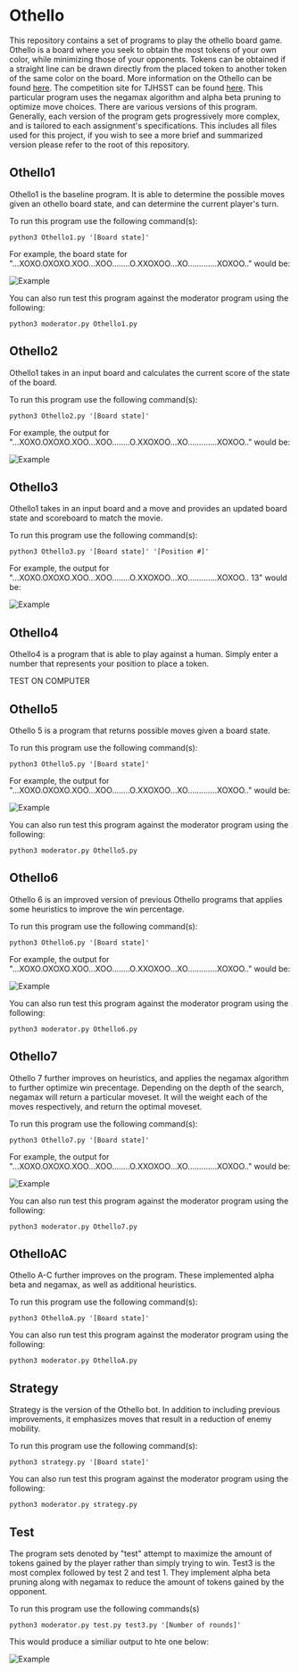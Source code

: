 # Othello

This repository contains a set of programs to play the othello board game.  Othello is a board where you seek to obtain the most tokens of your own color, while minimizing those of your opponents.  Tokens can be obtained if a straight line can be drawn directly from the placed token to another token of the same color on the board.  More information on the Othello can be found [here](https://en.wikipedia.org/wiki/Reversi).  The competition site for TJHSST can be found [here](https://othello.tjhsst.edu/play).  This particular program uses the negamax algorithm and alpha beta pruning to optimize move choices.  There are various versions of this program.  Generally, each version of the program gets progressively more complex, and is tailored to each assignment's specifications.  This includes all files used for this project, if you wish to see a more brief and summarized version please refer to the root of this repository.

## Othello1 

  Othello1 is the baseline program.  It is able to determine the possible moves given an othello board state, and can determine the current player's turn.

  To run this program use the following command(s):

    python3 Othello1.py '[Board state]'

  For example, the board state for "...XOXO.OXOXO.XOO...XOO........O.XXOXOO...XO.............XOXOO.." would be:

  ![Example](https://raw.githubusercontent.com/z-ng/Artificial_Intelligence/main/Othello/Labs/Othello1.png)


  You can also run test this program against the moderator program using the following:
    
    python3 moderator.py Othello1.py

## Othello2 

  Othello1 takes in an input board and calculates the current score of the state of the board.

  To run this program use the following command(s):

    python3 Othello2.py '[Board state]'

  For example, the output for "...XOXO.OXOXO.XOO...XOO........O.XXOXOO...XO.............XOXOO.." would be:

  ![Example](https://raw.githubusercontent.com/z-ng/Artificial_Intelligence/main/Othello/Labs/Othello2.png)

## Othello3 

  Othello1 takes in an input board and a move and provides an updated board state and scoreboard to match the movie.

  To run this program use the following command(s):

    python3 Othello3.py '[Board state]' '[Position #]'

  For example, the output for "...XOXO.OXOXO.XOO...XOO........O.XXOXOO...XO.............XOXOO.. 13" would be:

  ![Example](https://raw.githubusercontent.com/z-ng/Artificial_Intelligence/main/Othello/Labs/Othello3.png)

## Othello4

  Othello4 is a program that is able to play against a human.  Simply enter a number that represents your position to place a token.

  TEST ON COMPUTER

## Othello5
  
  Othello 5 is a program that returns possible moves given a board state.

  To run this program use the following command(s):
  
    python3 Othello5.py '[Board state]'

  For example, the output for "...XOXO.OXOXO.XOO...XOO........O.XXOXOO...XO.............XOXOO.." would be:

  ![Example](https://raw.githubusercontent.com/z-ng/Artificial_Intelligence/main/Othello/Labs/Othello5.png)	

  You can also run test this program against the moderator program using the following:
    
    python3 moderator.py Othello5.py

## Othello6

  Othello 6 is an improved version of previous Othello programs that applies some heuristics to improve the win percentage.

  To run this program use the following command(s):
  
    python3 Othello6.py '[Board state]'

  For example, the output for "...XOXO.OXOXO.XOO...XOO........O.XXOXOO...XO.............XOXOO.." would be:

  ![Example](https://raw.githubusercontent.com/z-ng/Artificial_Intelligence/main/Othello/Labs/Othello6.png)	

  You can also run test this program against the moderator program using the following:
    
    python3 moderator.py Othello6.py

## Othello7

  Othello 7 further improves on heuristics, and applies the negamax algorithm to further optimize win precentage.  Depending on the depth of the search, negamax will return a particular moveset.  It will the weight each of the moves respectively, and return the optimal moveset.

  To run this program use the following command(s):
  
    python3 Othello7.py '[Board state]'

  For example, the output for "...XOXO.OXOXO.XOO...XOO........O.XXOXOO...XO.............XOXOO.." would be:

  ![Example](https://raw.githubusercontent.com/z-ng/Artificial_Intelligence/main/Othello/Labs/Othello7.png)	

  You can also run test this program against the moderator program using the following:
    
    python3 moderator.py Othello7.py

## OthelloAC

  Othello A-C further improves on the program.  These implemented alpha beta and negamax, as well as additional heuristics.

  To run this program use the following command(s):
  
    python3 OthelloA.py '[Board state]'

  You can also run test this program against the moderator program using the following:
    
    python3 moderator.py OthelloA.py

## Strategy

  Strategy is the version of the Othello bot.  In addition to including previous improvements, it emphasizes moves that result in a reduction of enemy mobility.

  To run this program use the following command(s):
  
    python3 strategy.py '[Board state]'

  You can also run test this program against the moderator program using the following:
    
    python3 moderator.py strategy.py

## Test

  The program sets denoted by "test" attempt to maximize the amount of tokens gained by the player rather than simply trying to win.  Test3 is the most complex followed by test 2 and test 1.  They implement alpha beta pruning along with negamax to reduce the amount of tokens gained by the opponent.

  To run this program use the following commands(s)

    python3 moderator.py test.py test3.py '[Number of rounds]'

  This would produce a similiar output to hte one below:
    
  ![Example](https://raw.githubusercontent.com/z-ng/Artificial_Intelligence/main/test/test.gif)	



